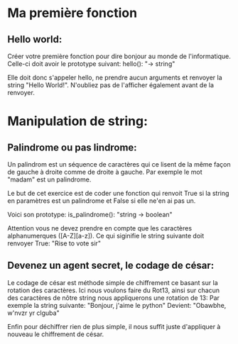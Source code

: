 # Ma première fonction
## Hello world:

Créer votre première fonction pour dire bonjour au monde de l'informatique.
Celle-ci doit avoir le prototype suivant:
    hello():
        "-> string"

Elle doit donc s'appeler hello, ne prendre aucun arguments et renvoyer la string "Hello World!".
N'oubliez pas de l'afficher également avant de la renvoyer.

# Manipulation de string:
## Palindrome ou pas lindrome:

Un palindrom est un séquence de caractères qui ce lisent de la même façon de gauche à droite comme de droite à gauche.
Par exemple le mot "madam" est un palindrome.

Le but de cet exercice est de coder une fonction qui renvoit True si la string en paramètres est un palindrome et False si elle ne'en ai pas un.

Voici son prototype:
    is_palindrome():
        "string -> boolean"

Attention vous ne devez prendre en compte que les caractères alphanumerques ([A-Z][a-z]). Ce qui siginifie le string suivante doit renvoyer True:
    "Rise to vote sir"

## Devenez un agent secret, le codage de césar:

Le codage de césar est méthode simple de chiffrement ce basant sur la rotation des caractères. Ici nous voulons faire du Rot13, ainsi sur chacun des caractères de nôtre string nous appliquerons une rotation de 13:
Par exemple la string suivante:
    "Bonjour, j'aime le python"
Devient:
    "Obawbhe, w'nvzr yr clguba"

Enfin pour déchiffrer rien de plus simple, il nous suffit juste d'appliquer à nouveau le chiffrement de césar.
